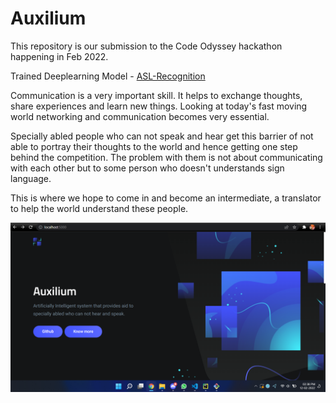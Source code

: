# Auxilium

This repository is our submission to the Code Odyssey hackathon happening in Feb 2022. 

Trained Deeplearning Model - [ASL-Recognition](https://github.com/Hrushi11/Frigus-Neurons_Auxilium/blob/main/American_Sign_Language_Recognition.ipynb)

Communication is a very important skill. It helps to exchange thoughts, share experiences and learn new things. Looking at today's 
fast moving world networking and communication becomes very essential.

Specially abled people who can not speak and hear get this barrier of not able to portray their thoughts to the world and hence getting one step behind 
the competition. The problem with them is not about communicating with each other but to some person who doesn't understands sign language.

This is where we hope to come in and become an intermediate, a translator to help the world understand these people.

![IMG](https://github.com/Hrushi11/Frigus-Neurons_Auxilium/blob/main/assets/Auxilium.png?raw=true)
